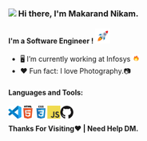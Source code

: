 ### <img src="https://github.com/TheDudeThatCode/TheDudeThatCode/blob/master/Assets/Hi.gif" width="29px"> Hi there, I'm Makarand Nikam.

#### I'm a Software Engineer ! <img src="https://raw.githubusercontent.com/mack-1999/mack-1999/master/rocket.gif" width="30px">

- 🖥️ I’m currently working at Infosys <img src="https://raw.githubusercontent.com/mack-1999/mack-1999/master/fire.gif" width="15px">
- ❤️ Fun fact: I love Photography.📷

#### Languages and Tools: 
<img align="left" alt="Visual Studio Code" width="26px" src="https://raw.githubusercontent.com/github/explore/80688e429a7d4ef2fca1e82350fe8e3517d3494d/topics/visual-studio-code/visual-studio-code.png" />
<img align="left" alt="HTML5" width="26px" src="https://raw.githubusercontent.com/github/explore/80688e429a7d4ef2fca1e82350fe8e3517d3494d/topics/html/html.png" />
<img align="left" alt="CSS3" width="26px" src="https://raw.githubusercontent.com/github/explore/80688e429a7d4ef2fca1e82350fe8e3517d3494d/topics/css/css.png" />
<img align="left" alt="JavaScript" width="26px" src="https://raw.githubusercontent.com/github/explore/80688e429a7d4ef2fca1e82350fe8e3517d3494d/topics/javascript/javascript.png" />
<img align="left" alt="GitHub" width="26px" src="https://raw.githubusercontent.com/github/explore/78df643247d429f6cc873026c0622819ad797942/topics/github/github.png" />

<br />

#### Thanks For Visiting❤️ | Need Help DM.

[linkedin]: https://www.linkedin.com/in/makarand-nikam-b109991a9
